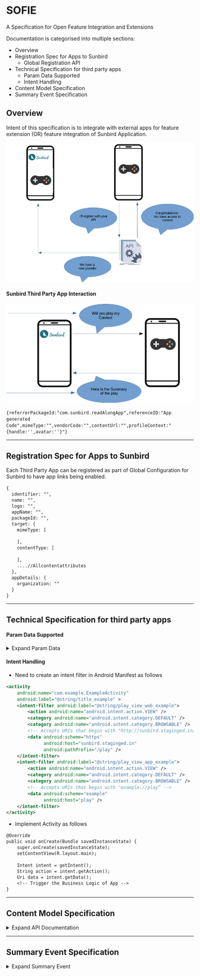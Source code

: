 # SOFIE
A Specification for Open Feature Integration and Extensions

Documentation is categorised into multiple sections:
* Overview
* Registration Spec for Apps to Sunbird
    * Global Registration API
* Technical Specification for third party apps
    * Param Data Supported
    * Intent Handling
* Content Model Specification
* Summary Event Specification    


## Overview
Intent of this specification is to integrate with external apps for feature extension
 (OR) feature integration of Sunbird Application.



![Alt Text](attachments/2016411649/2164949010.png)




#### Sunbird Third Party App Interaction

![Alt Text](attachments/2016411649/2165604363.png)

```{referrerPackageId:"com.sunbird.readAlongApp",referenceID:"App generated Code",mimeType:"",vendorCode:"",contentUrl:"",profileContext:"{handle:'',avatar:''}"}```

---

## Registration Spec for Apps to Sunbird
Each Third Party App can be registered as part of Global Configuration for Sunbird to have app links being enabled.

```
{
  identifier: "",
  name: "",
  logo: "",
  appName: "",
  packageId: "",
  target: {
    mimeType: [
      
    ],
    contentType: [
      
    ],
    ....//Allcontentattributes
  },
  appDetails: {
    organization: ""
  }
}
```
---

## Technical Specification for third party apps
#### Param Data Supported
<details>
<summary>Expand Param Data</summary>

| Params | Description | Data Type|
| -- | -- | -- |
| referrerPackageId | Package details of referrer app | String |
| referenceID | Reference ID to be sent back to sunbird app | String |
| mimeType | Content MimeType | String |
| authKey | Authorization Key for referrer app | String |
| contentUrl | Url of the content | String |
| profileContext | Name and Avatar in JSONified String | String |
</details>

#### Intent Handling

* Need to create an intent filter in Android Manifest as follows 
```xml
<activity
    android:name="com.example.ExampleActivity"
    android:label="@string/title_example" >
    <intent-filter android:label="@string/play_view_web_example">
        <action android:name="android.intent.action.VIEW" />
        <category android:name="android.intent.category.DEFAULT" />
        <category android:name="android.intent.category.BROWSABLE" />
        <!-- Accepts URIs that begin with "http://sunbird.staginged.in/play” -->
        <data android:scheme="https"
              android:host="sunbird.staginged.in"
              android:pathPrefix="/play" />
    </intent-filter>
    <intent-filter android:label="@string/play_view_app_example">
        <action android:name="android.intent.action.VIEW" />
        <category android:name="android.intent.category.DEFAULT" />
        <category android:name="android.intent.category.BROWSABLE" />
        <!-- Accepts URIs that begin with "example://play” -->
        <data android:scheme="example"
              android:host="play" />
    </intent-filter>
</activity>
```
* Implement Activity as follows
```
@Override
public void onCreate(Bundle savedInstanceState) {
    super.onCreate(savedInstanceState);
    setContentView(R.layout.main);

    Intent intent = getIntent();
    String action = intent.getAction();
    Uri data = intent.getData();
    <!-- Trigger the Business Logic of App -->
}
```
---

## Content Model Specification
<details>
<summary>Expand API Documentation</summary>
The third party apps should do a HTTP GET call on the contentUrl parameter sent via the intent data.

```
GET intentdata.contentUrl

Headers {
  X-App-ID: <ID of the App>,
  X-App-Version: <Version of the App>,
  X-Device-ID: <Device Id>
}
```

```
{
  "id":"api.content.read",
  "ver":"v1",
  "ts":"2021-02-10 04:27:14:674+0000",
  "params":{
    "resmsgid":null,
    "msgid":"90e184d1-c52c-106b-c410-6a168900ef05",
    "err":null,
    "status":"success",
    "errmsg":null
  },
  "responseCode":"OK",
  "result": {
    "content": ContentModel
  }
}
```
For More Details on the content model refer Sunbird Documentation.
* content - https://github.com/sunbird-specs/LearningObjectModel/blob/main/v1/schemas/content/1.0/schema.json
* collection - https://github.com/sunbird-specs/LearningObjectModel/blob/main/v1/schemas/collection/1.0/schema.json
</details>

---

## Summary Event Specification
<details>
<summary>Expand Summary Event</summary>
https://github.com/sunbird-specs/Telemetry/blob/main/v3_event_details.md/#summary

```
{
  "edata": {
    "type": "", // Required. Type of summary. Free text. "session", "app", "tool" etc
    "mode": "", // Optional.
    "starttime": Long, // Required. Epoch Timestamp of app start. Retrieved from first event.
    "endtime": Long, // Required. Epoch Timestamp of app end. Retrieved from last event.
    "timespent": Double, // Required. Total time spent by visitor on app in seconds excluding idle time.
    "pageviews": Long, // Required. Total page views per session(count of CP_IMPRESSION)
    "interactions": Long, // Required. Count of interact events
    "envsummary": [{ // Optional
        "env": String, // High level env within the app (content, domain, resources, community)
        "timespent": Double, // Time spent per env
        "visits": Long // count of times the environment has been visited
    }],
    "eventssummary": [{ // Optional
        "id": String, // event id such as CE_START, CE_END, CP_INTERACT etc.
        "count": Long // Count of events.
    }],
    "pagesummary": [{ // Optional
        "id": String, // Page id
        "type": String, // type of page - view/edit
        "env": String, // env of page
        "timespent": Double, // Time taken per page
        "visits": Long // Number of times each page was visited
    }]
  }
}
```
</details>



